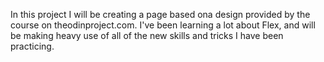 In this project I will be creating a page based ona design provided by the course on theodinproject.com. I've been learning a lot about Flex, and will be making
heavy use of all of the new skills and tricks I have been practicing.
